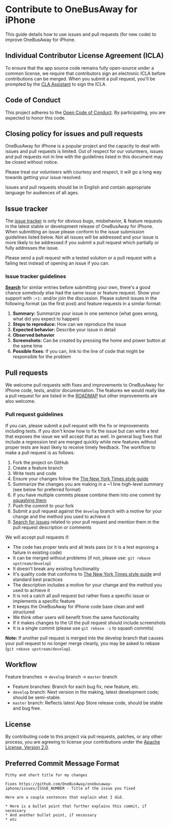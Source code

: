 # Contribute to OneBusAway for iPhone

This guide details how to use issues and pull requests (for new code) to improve OneBusAway for iPhone.

## Individual Contributor License Agreement (ICLA)
To ensure that the app source code remains fully open-source under a common license, we require that contributors sign an electronic ICLA before contributions can be merged.  When you submit a pull request, you'll be prompted by the [CLA Assistant](https://cla-assistant.io/) to sign the ICLA.

## Code of Conduct

This project adheres to the [Open Code of Conduct](http://todogroup.org/opencodeofconduct/#OneBusAway/conduct@onebusaway.org). By participating, you are expected to honor this code.

## Closing policy for issues and pull requests

OneBusAway for iPhone is a popular project and the capacity to deal with issues and pull requests is limited. Out of respect for our volunteers, issues and pull requests not in line with the guidelines listed in this document may be closed without notice.

Please treat our volunteers with courtesy and respect, it will go a long way towards getting your issue resolved.

Issues and pull requests should be in English and contain appropriate language for audiences of all ages.

## Issue tracker

The [issue tracker](https://github.com/OneBusAway/onebusaway-iphone/issues) is only for obvious bugs, misbehavior, & feature requests in the latest stable or development release of OneBusAway for iPhone. When submitting an issue please conform to the issue submission guidelines listed below. Not all issues will be addressed and your issue is more likely to be addressed if you submit a pull request which partially or fully addresses the issue.

Please send a pull request with a tested solution or a pull request with a failing test instead of opening an issue if you can.

### Issue tracker guidelines

**[Search](https://github.com/OneBusAway/onebusaway-iphone/search?q=&ref=cmdform&type=Issues)** for similar entries before submitting your own, there's a good chance somebody else had the same issue or feature request. Show your support with `:+1:` and/or join the discussion. Please submit issues in the following format (as the first post) and feature requests in a similar format:

1. **Summary:** Summarize your issue in one sentence (what goes wrong, what did you expect to happen)
2. **Steps to reproduce:** How can we reproduce the issue
3. **Expected behavior:** Describe your issue in detail
4. **Observed behavior**
5. **Screenshots:** Can be created by pressing the home and power button at the same time
6. **Possible fixes**: If you can, link to the line of code that might be responsible for the problem

## Pull requests

We welcome pull requests with fixes and improvements to OneBusAway for iPhone code, tests, and/or documentation. The features we would really like a pull request for are listed in the [ROADMAP](https://github.com/OneBusAway/onebusaway-iphone/wiki/Roadmap) but other improvements are also welcome.

### Pull request guidelines

If you can, please submit a pull request with the fix or improvements including tests. If you don't know how to fix the issue but can write a test that exposes the issue we will accept that as well. In general bug fixes that include a regression test are merged quickly while new features without proper tests are least likely to receive timely feedback. The workflow to make a pull request is as follows:

1. Fork the project on GitHub
1. Create a feature branch
1. Write tests and code
1. Ensure your changes follow the [The New York Times style guide](https://github.com/NYTimes/objective-c-style-guide)
1. Summarize the changes you are making in a ~1 line high-level summary (see below for preferred format)
1. If you have multiple commits please combine them into one commit by [squashing them](http://git-scm.com/book/en/Git-Tools-Rewriting-History#Squashing-Commits)
1. Push the commit to your fork
1. Submit a pull request against the `develop` branch with a motive for your change and the method you used to achieve it
1. [Search for issues](https://github.com/OneBusAway/onebusaway-iphone/search?q=&ref=cmdform&type=Issues) related to your pull request and mention them in the pull request description or comments

We will accept pull requests if:

* The code has proper tests and all tests pass (or it is a test exposing a failure in existing code)
* It can be merged without problems (if not, please use: `git rebase upstream/develop`) 
* It doesn't break any existing functionality
* It's quality code that conforms to [The New York Times style guide](https://github.com/NYTimes/objective-c-style-guide) and standard best practices
* The description includes a motive for your change and the method you used to achieve it
* It is not a catch all pull request but rather fixes a specific issue or implements a specific feature
* It keeps the OneBusAway for iPhone code base clean and well structured
* We think other users will benefit from the same functionality
* If it makes changes to the UI the pull request should include screenshots
* It is a single commit (please use `git rebase -i` to squash commits)

**Note:** If another pull request is merged into the develop branch that causes your pull request to no longer merge cleanly, you may be asked to rebase (`git rebase upstream/develop`).

## Workflow

Feature branches -> `develop` branch -> `master` branch

* Feature branches: Branch for each bug fix, new feature, etc.
* `develop` branch: Next version in the making, latest development code; should be semi-stable.
* `master` branch: Reflects latest App Store release code, should be stable and bug free.

## License

By contributing code to this project via pull requests, patches, or any other process, you are agreeing to license your contributions under the [Apache License, Version 2.0](http://www.apache.org/licenses/LICENSE-2.0.html).

## Preferred Commit Message Format

```
Pithy and short title for my changes

Fixes https://github.com/OneBusAway/onebusaway-iphone/issues/ISSUE_NUMBER - Title of the issue you fixed

Here are a couple sentences that explain what I did.

* Here is a bullet point that further explains this commit, if necessary
* And another bullet point, if necessary
* etc
```
